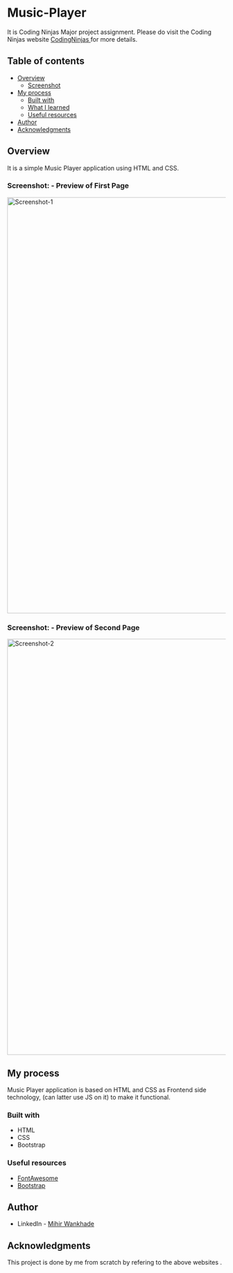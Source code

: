 # Music-Player

It is  Coding Ninjas Major project assignment. Please do visit the Coding Ninjas website [CodingNinjas ](https://www.codingninjas.com/) for more details.

## Table of contents

- [Overview](#overview)
  - [Screenshot](#screenshot)
- [My process](#my-process)
  - [Built with](#built-with)
  - [What I learned](#what-i-learned)
  - [Useful resources](#useful-resources)
- [Author](#author)
- [Acknowledgments](#acknowledgments)

## Overview

It is a simple Music Player application using HTML and CSS.

### Screenshot: - Preview of First Page

<img width="960" alt="Screenshot-1" src="https://user-images.githubusercontent.com/87888969/215768773-a8ff4b60-8758-4f2b-b622-198ef2623459.png">

### Screenshot: - Preview of Second Page

<img width="960" alt="Screenshot-2" src="https://user-images.githubusercontent.com/87888969/215768824-343c2b4e-b73f-4650-b56f-a115244162f3.png">

## My process

Music Player application is based on HTML and CSS as Frontend side technology, (can latter use JS on it) to make it functional.  

### Built with

- HTML
- CSS
- Bootstrap

### Useful resources

- [FontAwesome](https://fontawesome.com/)
- [Bootstrap](https://getbootstrap.com/)

## Author

- LinkedIn - [Mihir Wankhade](https://www.linkedin.com/in/mihir-wankhade/)


## Acknowledgments

This project is done by me from scratch by refering to the above websites .
